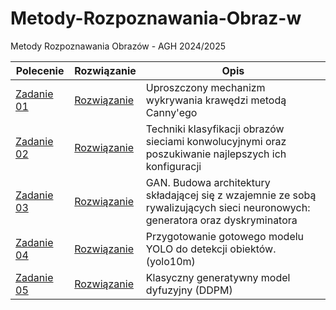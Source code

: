 # Metody-Rozpoznawania-Obraz-w
Metody Rozpoznawania Obrazów - AGH 2024/2025

| Polecenie  | Rozwiązanie | Opis |
| ------------- | ------------- | ---- |
| [Zadanie 01](https://github.com/dominiks01/Image-Recognition-Methods/blob/main/lab01-edge-detection/lab01_report.pdf) | [Rozwiązanie](https://github.com/dominiks01/Image-Recognition-Methods/blob/main/lab01-edge-detection/lab01_code.ipynb)| Uproszczony mechanizm wykrywania krawędzi metodą Canny'ego |
| [Zadanie 02](https://github.com/dominiks01/Image-Recognition-Methods/blob/main/lab02-convolutional-networks/lab02_task.pdf) | [Rozwiązanie](https://github.com/dominiks01/Image-Recognition-Methods/blob/main/lab02-convolutional-networks/lab02_code.ipynb)| Techniki klasyfikacji obrazów sieciami konwolucyjnymi oraz poszukiwanie najlepszych ich konfiguracji |
| [Zadanie 03](https://github.com/dominiks01/Image-Recognition-Methods/blob/main/lab03-gan/lab03_task.pdf) | [Rozwiązanie](https://github.com/dominiks01/Image-Recognition-Methods/blob/main/lab03-gan/lab03_code.ipynb)| GAN. Budowa architektury składającej się z wzajemnie ze sobą rywalizujących sieci neuronowych: generatora oraz dyskryminatora|
| [Zadanie 04](https://github.com/dominiks01/Image-Recognition-Methods/blob/main/lab04-yolo/lab04_task.pdf) | [Rozwiązanie](https://github.com/dominiks01/Image-Recognition-Methods/blob/main/lab04-yolo/lab04_code.ipynb)| Przygotowanie gotowego modelu YOLO do detekcji obiektów. (yolo10m) |
| [Zadanie 05](https://github.com/dominiks01/Image-Recognition-Methods/blob/main/lab05-DDPM/lab05_task.pdf) | [Rozwiązanie](https://github.com/dominiks01/Image-Recognition-Methods/blob/main/lab05-DDPM/lab05_code.ipynb)| Klasyczny generatywny model dyfuzyjny (DDPM) |
